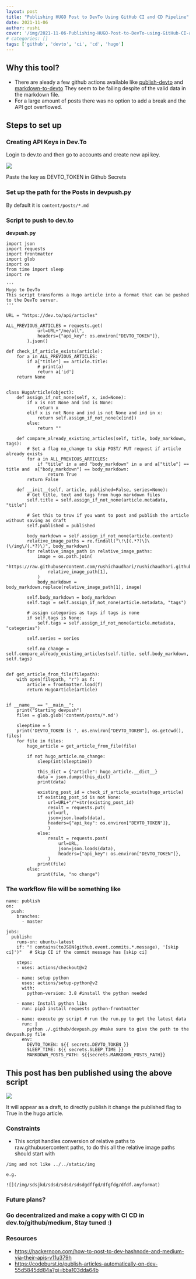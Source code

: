 ```yaml
---
layout: post
title: "Publishing HUGO Post to DevTo Using GitHub CI and CD Pipeline"
date: 2021-11-06
author: rushi
cover: '/img/2021-11-06-Publishing-HUGO-Post-to-DevTo-using-GitHub-CI-and-CD-Pipeline/cover.png'
# categories: []
tags: ['github', 'devto', 'ci', 'cd', 'hugo']
---
```


## Why this tool?

- There are aleady a few github actions available like [publish-devto](https://github.com/sinedied/publish-devto) and [markdown-to-devto](https://pypi.org/project/markdown-to-devto/) They seem to be failing despite of the valid data in the markdown file.  
- For a large amount of posts there was no option to add a break and the API got overflowed.

## Steps to set up

### Creating API Keys in Dev.To

Login to dev.to and then go to accounts and create new api key.

![](/img/2021-11-06-Publishing-HUGO-Post-to-DevTo-using-GitHub-CI-and-CD-Pipeline/2021-11-06-11-34-01.png)

Paste the key as DEVTO_TOKEN in Github Secrets 

### Set up the path for the Posts in devpush.py

By default it is `content/posts/*.md`



### Script to push to dev.to 

**devpush.py**

```
import json
import requests
import frontmatter
import glob
import os
from time import sleep
import re

'''
Hugo to DevTo
This script transforms a Hugo article into a format that can be pushed to the DevTo server.
'''

URL = "https://dev.to/api/articles"

ALL_PREVIOUS_ARTICLES = requests.get(
            url=URL+"/me/all",
            headers={"api_key": os.environ["DEVTO_TOKEN"]},
        ).json()

def check_if_article_exists(article):
    for a in ALL_PREVIOUS_ARTICLES:
        if a["title"] == article.title:
            # print(a)
            return a['id']
    return None


class HugoArticle(object):
    def assign_if_not_none(self, x, ind=None):
        if x is not None and ind is None:
            return x
        elif x is not None and ind is not None and ind in x:
            return self.assign_if_not_none(x[ind])
        else:
            return ""
    
    def compare_already_existing_articles(self, title, body_markdown, tags):
        # Set a flag no_change to skip POST/ PUT request if article already exists
        for a in ALL_PREVIOUS_ARTICLES:
            if "title" in a and "body_markdown" in a and a["title"] == title and  a["body_markdown"] == body_markdown:
                return True
        return False

    def __init__(self, article, published=False, series=None):
        # Get title, text and tags from hugo markdown files
        self.title = self.assign_if_not_none(article.metadata, "title")

        # Set this to truw if you want to post and publish the article without saving as draft
        self.published = published

        body_markdown = self.assign_if_not_none(article.content)
        relative_image_paths = re.findall("\!\[(.*?)\]\(\/img\/(.*?)\)", body_markdown)
        for relative_image_path in relative_image_paths:
            image = os.path.join(
                "https://raw.githubusercontent.com/rushichaudhari/rushichaudhari.github.io/main/static/img",
                relative_image_path[1],
            )
            body_markdown = body_markdown.replace(relative_image_path[1], image)

        self.body_markdown = body_markdown
        self.tags = self.assign_if_not_none(article.metadata, "tags")

        # assign categories as tags if tags is none
        if self.tags is None:
            self.tags = self.assign_if_not_none(article.metadata, "categories")

        self.series = series

        self.no_change = self.compare_already_existing_articles(self.title, self.body_markdown, self.tags)


def get_article_from_file(filepath):
    with open(filepath, "r") as f:
        article = frontmatter.load(f)
        return HugoArticle(article)


if __name__ == "__main__":
    print("Starting devpush")
    files = glob.glob('content/posts/*.md')

    sleeptime = 5
    print('DEVTO_TOKEN is ', os.environ["DEVTO_TOKEN"], os.getcwd(), files)
    for file in files:
        hugo_article = get_article_from_file(file)

        if not hugo_article.no_change:
            sleep(int(sleeptime))

            this_dict = {"article": hugo_article.__dict__}
            data = json.dumps(this_dict)
            print(data) 

            existing_post_id = check_if_article_exists(hugo_article)
            if existing_post_id is not None:
                url=URL+"/"+str(existing_post_id)
                result = requests.put(
                url=url,
                json=json.loads(data),
                headers={"api_key": os.environ["DEVTO_TOKEN"]},
                )
            else:
                result = requests.post(
                    url=URL,
                    json=json.loads(data),
                    headers={"api_key": os.environ["DEVTO_TOKEN"]},
                )
            print(file)
        else:
            print(file, "no change")
```


### The workflow file will be something like 

```
name: publish
on:
  push:
    branches:
      - master

jobs:
  publish:
    runs-on: ubuntu-latest
    if: "! contains(toJSON(github.event.commits.*.message), '[skip ci]')"   # Skip CI if the commit message has [skip ci]

    steps:
    - uses: actions/checkout@v2

    - name: setup python
      uses: actions/setup-python@v2
      with:
        python-version: 3.8 #install the python needed
    
    - name: Install python libs
      run: pip3 install requests python-frontmatter

    - name: execute py script # run the run.py to get the latest data
      run: |
        python ./.github/devpush.py #make sure to give the path to the devpush.py file
      env:
        DEVTO_TOKEN: ${{ secrets.DEVTO_TOKEN }}
        SLEEP_TIME: ${{ secrets.SLEEP_TIME }}
        MARKDOWN_POSTS_PATH: ${{secrets.MARKDOWN_POSTS_PATH}}
```

## This post has ben published using the above script

![](/img/2021-11-06-Publishing-HUGO-Post-to-DevTo-using-GitHub-CI-and-CD-Pipeline/2021-11-06-11-54-11.png)


It will appear as a draft, to directly publish it change the published flag to True in the hugo article.


### Constraints
- This script handles conversion of relative paths to raw.githubusercontent paths, to do this all the relative image paths should start with 

```
/img and not like ../../static/img

e.g. 

![](/img/sdsjkd/sdsd/sdsd/sdsdgdffgd/dfgfdg/dfdf.anyformat)
```

### Future plans?
### Go decentralized and make a copy with CI CD in dev.to/github/medium, Stay tuned :) 

### Resources
- https://hackernoon.com/how-to-post-to-dev-hashnode-and-medium-via-their-apis-v11u379h
- https://codeburst.io/publish-articles-automatically-on-dev-55d5845dd84a?gi=bba103dda64b